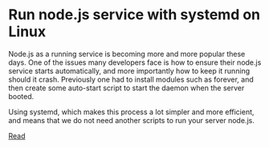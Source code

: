 # Run node.js service with systemd on Linux

Node.js as a running service is becoming more and more popular these days. One of the issues many developers face is how to ensure their node.js service starts automatically, and more importantly how to keep it running should it crash. Previously one had to install modules such as forever, and then create some auto-start script to start the daemon when the server booted.

Using systemd, which makes this process a lot simpler and more efficient, and means that we do not need another scripts to run your server node.js.

[Read](https://natancabral.medium.com/run-node-js-service-with-systemd-on-linux-42cfdf0ad7b2)
